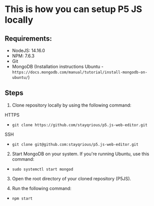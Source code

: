 # This is how you can setup P5 JS locally

## Requirements:
* NodeJS: 14.16.0
* NPM: 7.6.3
* Git
* MongoDB (Installation instructions Ubuntu - ```https://docs.mongodb.com/manual/tutorial/install-mongodb-on-ubuntu/```)


## Steps

1. Clone repository locally by using the following command:

HTTPS
* ```git clone https://github.com/stayqrious/p5.js-web-editor.git```

SSH
* ```git clone git@github.com:stayqrious/p5.js-web-editor.git```


2. Start MongoDB on your system.
If you're running Ubuntu, use this command:
* ```sudo systemctl start mongod```


3. Open the root directory of your cloned repository (P5JS).

4. Run the following command:
* ```npm start```


